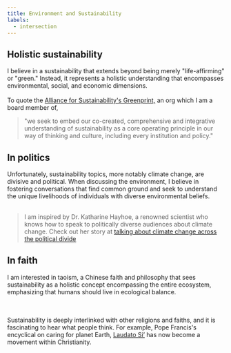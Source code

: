 ```yaml
---
title: Environment and Sustainability
labels: 
  - intersection
---
```


<h2>Holistic sustainability</h2>

<p>I believe in a sustainability that extends beyond being merely "life-affirming" or "green." Instead, it represents a holistic understanding that encompasses environmental, social, and economic dimensions. 
<br><br>
To quote the <a href="https://afors.org/">Alliance for Sustainability's Greenprint,</a> an org which I am a board member of, 


  >"we seek to embed our co-created, comprehensive and integrative understanding of sustainability as a core operating principle in our way of thinking and culture, including every institution and policy."

<h2>In politics</h2>

<p>Unfortunately, sustainability topics, more notably climate change, are divisive and political. 
<!-- I do not believe in the categorization of those who care about the environment versus those who do not. Instead, w -->
When discussing the environment, I believe in fostering conversations that find common ground and seek to understand the unique livelihoods of individuals with diverse environmental beliefs.
<br><br>

  >I am inspired by Dr. Katharine Hayhoe, a renowned scientist who knows how to speak to politically diverse audiences about climate change. Check out her story at <a href="https://www.newyorker.com/news/on-religion/how-to-talk-about-climate-change-across-the-political-divide">talking about climate change across the political divide</a>

<h2>In faith</h2>
<p>I am interested in taoism, a Chinese faith and philosophy that sees sustainability as a holistic concept encompassing the entire ecosystem, emphasizing that humans should live in ecological balance. 

<br><br> 
Sustainability is deeply interlinked with other religions and faiths, and it is fascinating to hear what people think. For example, Pope Francis's encyclical on caring for planet Earth, <a href="https://laudatosimovement.org/">Laudato Si’</a> has now become a movement within Christianity.</p>
